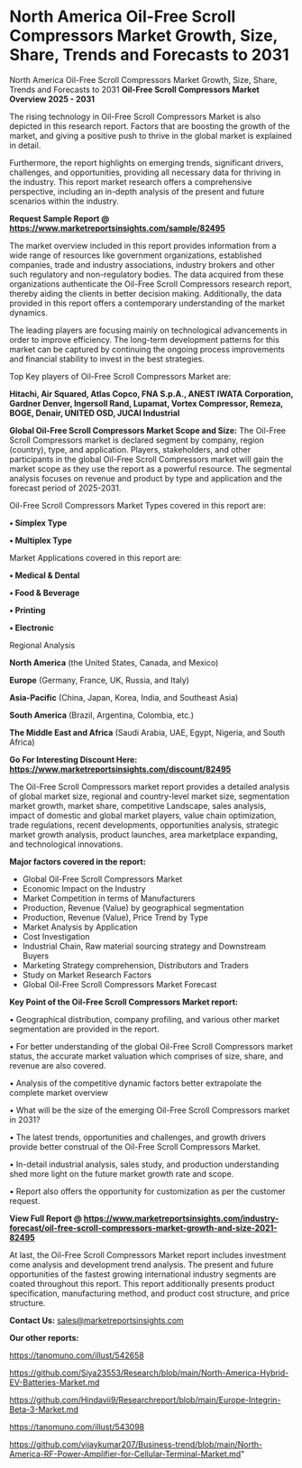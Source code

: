 # North America Oil-Free Scroll Compressors Market Growth, Size, Share, Trends and Forecasts to 2031
North America Oil-Free Scroll Compressors Market Growth, Size, Share, Trends and Forecasts to 2031
<Strong> Oil-Free Scroll Compressors Market Overview 2025 - 2031</strong>

The rising technology in Oil-Free Scroll Compressors Market is also depicted in this research report. Factors that are boosting the growth of the market, and giving a positive push to thrive in the global market is explained in detail.

Furthermore, the report highlights on emerging trends, significant drivers, challenges, and opportunities, providing all necessary data for thriving in the industry. This report market research offers a comprehensive perspective, including an in-depth analysis of the present and future scenarios within the industry.

<strong>Request Sample Report @ <a href=https://www.marketreportsinsights.com/sample/82495>https://www.marketreportsinsights.com/sample/82495</a></strong>

The market overview included in this report provides information from a wide range of resources like government organizations, established companies, trade and industry associations, industry brokers and other such regulatory and non-regulatory bodies. The data acquired from these organizations authenticate the Oil-Free Scroll Compressors research report, thereby aiding the clients in better decision making. Additionally, the data provided in this report offers a contemporary understanding of the market dynamics.

The leading players are focusing mainly on technological advancements in order to improve efficiency. The long-term development patterns for this market can be captured by continuing the ongoing process improvements and financial stability to invest in the best strategies.

Top Key players of Oil-Free Scroll Compressors Market are:

<strong>Hitachi, Air Squared, Atlas Copco, FNA S.p.A., ANEST IWATA Corporation, Gardner Denver, Ingersoll Rand, Lupamat, Vortex Compressor, Remeza, BOGE, Denair, UNITED OSD, JUCAI Industrial</strong>

<strong><b>Global Oil-Free Scroll Compressors Market Scope and Size:</b></strong>
The Oil-Free Scroll Compressors market is declared segment by company, region (country), type, and application. Players, stakeholders, and other participants in the global Oil-Free Scroll Compressors market will gain the market scope as they use the report as a powerful resource. The segmental analysis focuses on revenue and product by type and application and the forecast period of 2025-2031.

Oil-Free Scroll Compressors Market Types covered in this report are:

<strong>• Simplex Type

• Multiplex Type</strong>

Market Applications covered in this report are:

<strong>• Medical & Dental

• Food & Beverage

• Printing

• Electronic</strong> 

Regional Analysis

<strong>North America</strong> (the United States, Canada, and Mexico)

<strong>Europe</strong> (Germany, France, UK, Russia, and Italy)

<strong>Asia-Pacific</strong> (China, Japan, Korea, India, and Southeast Asia)

<strong>South America</strong> (Brazil, Argentina, Colombia, etc.)

<strong>The Middle East and Africa</strong> (Saudi Arabia, UAE, Egypt, Nigeria, and South Africa)

<strong>Go For Interesting Discount Here: <a href=https://www.marketreportsinsights.com/discount/82495>https://www.marketreportsinsights.com/discount/82495</a></strong>

The Oil-Free Scroll Compressors market report provides a detailed analysis of global market size, regional and country-level market size, segmentation market growth, market share, competitive Landscape, sales analysis, impact of domestic and global market players, value chain optimization, trade regulations, recent developments, opportunities analysis, strategic market growth analysis, product launches, area marketplace expanding, and technological innovations.

<strong><b>Major factors covered in the report:</b></strong>
<ul>
  <li>Global Oil-Free Scroll Compressors Market </li>
  <li>Economic Impact on the Industry</li>
  <li>Market Competition in terms of Manufacturers</li>
  <li>Production, Revenue (Value) by geographical segmentation</li>
  <li>Production, Revenue (Value), Price Trend by Type</li>
  <li>Market Analysis by Application</li>
  <li>Cost Investigation</li>
  <li>Industrial Chain, Raw material sourcing strategy and Downstream Buyers</li>
  <li>Marketing Strategy comprehension, Distributors and Traders</li>
  <li>Study on Market Research Factors</li>
  <li>Global Oil-Free Scroll Compressors Market Forecast</li>
</ul>

<strong><b>Key Point of the Oil-Free Scroll Compressors Market report:</b></strong>

• Geographical distribution, company profiling, and various other market segmentation are provided in the report.

• For better understanding of the global Oil-Free Scroll Compressors market status, the accurate market valuation which comprises of size, share, and revenue are also covered.

• Analysis of the competitive dynamic factors better extrapolate the complete market overview

• What will be the size of the emerging Oil-Free Scroll Compressors market in 2031?

• The latest trends, opportunities and challenges, and growth drivers provide better construal of the Oil-Free Scroll Compressors Market.

• In-detail industrial analysis, sales study, and production understanding shed more light on the future market growth rate and scope.

• Report also offers the opportunity for customization as per the customer request.

<strong><b>View Full Report @ <a href=https://www.marketreportsinsights.com/industry-forecast/oil-free-scroll-compressors-market-growth-and-size-2021-82495>https://www.marketreportsinsights.com/industry-forecast/oil-free-scroll-compressors-market-growth-and-size-2021-82495</a></b></strong>


At last, the Oil-Free Scroll Compressors Market report includes investment come analysis and development trend analysis. The present and future opportunities of the fastest growing international industry segments are coated throughout this report. This report additionally presents product specification, manufacturing method, and product cost structure, and price structure.

<strong>Contact Us:</strong>
sales@marketreportsinsights.com

<strong>Our other reports:</strong>

<a href=https://tanomuno.com/illust/542658>https://tanomuno.com/illust/542658</a>

<a href=https://github.com/Siya23553/Research/blob/main/North-America-Hybrid-EV-Batteries-Market.md>https://github.com/Siya23553/Research/blob/main/North-America-Hybrid-EV-Batteries-Market.md</a>

<a href=https://github.com/Hindavii9/Researchreport/blob/main/Europe-Integrin-Beta-3-Market.md>https://github.com/Hindavii9/Researchreport/blob/main/Europe-Integrin-Beta-3-Market.md</a>

<a href=https://tanomuno.com/illust/543098>https://tanomuno.com/illust/543098</a>

<a href=https://github.com/vijaykumar207/Business-trend/blob/main/North-America-RF-Power-Amplifier-for-Cellular-Terminal-Market.md>https://github.com/vijaykumar207/Business-trend/blob/main/North-America-RF-Power-Amplifier-for-Cellular-Terminal-Market.md</a>"
